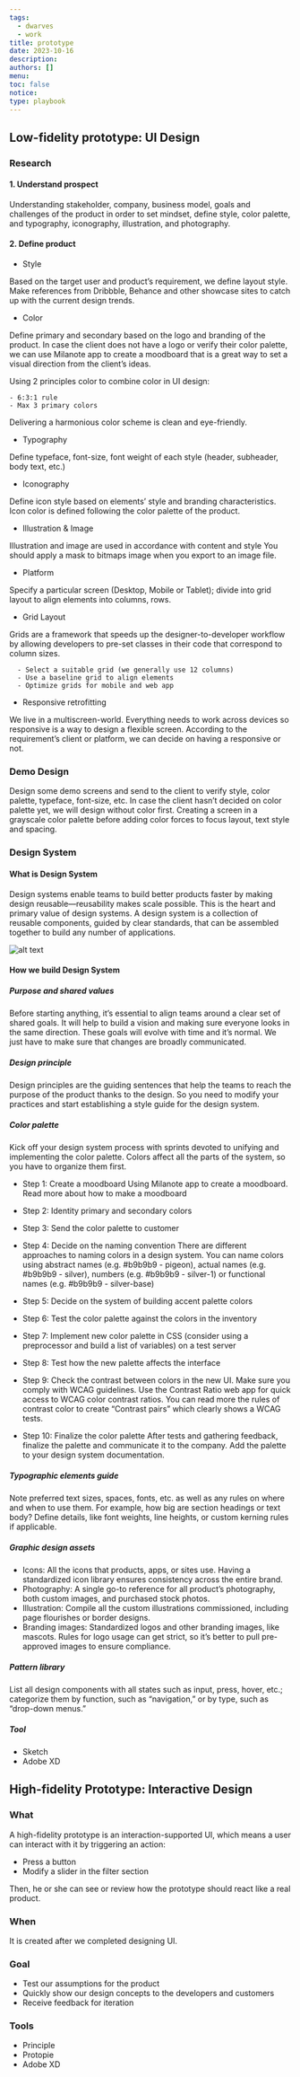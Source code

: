 ```yaml
---
tags:
  - dwarves
  - work
title: prototype
date: 2023-10-16
description:
authors: []
menu:
toc: false
notice:
type: playbook
---
```

## Low-fidelity prototype: UI Design

### Research

#### 1. Understand prospect

Understanding stakeholder, company, business model, goals and challenges of the product in order to set mindset, define style, color palette, and typography, iconography, illustration, and photography.

#### 2. Define product

* Style

Based on the target user and product’s requirement, we define layout style. Make references from Dribbble, Behance and other showcase sites to catch up with the current design trends.

* Color

Define primary and secondary based on the logo and branding of the product. In case the client does not have a logo or verify their color palette, we can use Milanote app to create a moodboard that is a great way to set a visual direction from the client’s ideas.

Using 2 principles color to combine color in UI design:

    - 6:3:1 rule
    - Max 3 primary colors

Delivering a harmonious color scheme is clean and eye-friendly.

* Typography

Define typeface, font-size, font weight of each style (header, subheader, body text, etc.)

* Iconography

Define icon style based on elements’ style and branding characteristics. Icon color is defined following the color palette of the product.

* Illustration & Image

Illustration and image are used in accordance with content and style
You should apply a mask to bitmaps image when you export to an image file.

* Platform

Specify a particular screen (Desktop, Mobile or Tablet); divide into grid layout to align elements into columns, rows.

* Grid Layout

Grids are a framework that speeds up the designer-to-developer workflow by allowing developers to pre-set classes in their code that correspond to column sizes.

      - Select a suitable grid (we generally use 12 columns)
      - Use a baseline grid to align elements
      - Optimize grids for mobile and web app

* Responsive retrofitting

We live in a multiscreen-world. Everything needs to work across devices so responsive is a way to design a flexible screen. According to the requirement’s client or platform, we can decide on having a responsive or not.

### Demo Design

Design some demo screens and send to the client to verify style, color palette, typeface, font-size, etc. In case the client hasn’t decided on color palette yet, we will design without color first. Creating a screen in a grayscale color palette before adding color forces to focus layout, text style and spacing.

### Design System

#### What is Design System

Design systems enable teams to build better products faster by making design reusable—reusability makes scale possible. This is the heart and primary value of design systems. A design system is a collection of reusable components, guided by clear standards, that can be assembled together to build any number of applications.

![alt text](https://res.cloudinary.com/css-tricks/image/upload/c_scale,w_800,f_auto,q_auto/v1498084743/UXPin1_jkrrmb.png "Design System")

#### How we build Design System

##### Purpose and shared values

Before starting anything, it’s essential to align teams around a clear set of shared goals. It will help to build a vision and making sure everyone looks in the same direction. These goals will evolve with time and it’s normal. We just have to make sure that changes are broadly communicated.

##### Design principle

Design principles are the guiding sentences that help the teams to reach the purpose of the product thanks to the design. So you need to modify your practices and start establishing a style guide for the design system.

##### Color palette

Kick off your design system process with sprints devoted to unifying and implementing the color palette. Colors affect all the parts of the system, so you have to organize them first.

* Step 1: Create a moodboard
Using Milanote app to create a moodboard. Read more about how to make a moodboard
* Step 2: Identity primary and secondary colors
* Step 3: Send the color palette to customer
* Step 4: Decide on the naming convention
There are different approaches to naming colors in a design system. You can name colors using abstract names (e.g. \#b9b9b9 - pigeon), actual names (e.g. \#b9b9b9 - silver), numbers (e.g. \#b9b9b9 - silver-1) or functional names (e.g. \#b9b9b9 - silver-base)

* Step 5: Decide on the system of building accent palette colors
* Step 6: Test the color palette against the colors in the inventory
* Step 7: Implement new color palette in CSS (consider using a preprocessor and build a list of variables) on a test server
* Step 8: Test how the new palette affects the interface
* Step 9: Check the contrast between colors in the new UI. Make sure you comply with WCAG guidelines.
Use the Contrast Ratio web app for quick access to WCAG color contrast ratios. You can read more the rules of contrast color to create “Contrast pairs” which clearly shows a WCAG tests.

* Step 10: Finalize the color palette
After tests and gathering feedback, finalize the palette and communicate it to the company. Add the palette to your design system documentation.

##### Typographic elements guide

Note preferred text sizes, spaces, fonts, etc. as well as any rules on where and when to use them. For example, how big are section headings or text body? Define details, like font weights, line heights, or custom kerning rules if applicable.

##### Graphic design assets

* Icons: All the icons that products, apps, or sites use. Having a standardized icon library ensures consistency across the entire brand.
* Photography: A single go-to reference for all product’s photography, both custom images, and purchased stock photos.
* Illustration: Compile all the custom illustrations commissioned, including page flourishes or border designs.
* Branding images: Standardized logos and other branding images, like mascots. Rules for logo usage can get strict, so it’s better to pull pre-approved images to ensure compliance.

##### Pattern library

List all design components with all states such as input, press, hover, etc.; categorize them by function, such as “navigation,” or by type, such as “drop-down menus.”

##### Tool

* Sketch
* Adobe XD

## High-fidelity Prototype: Interactive Design

### What

A high-fidelity prototype is an interaction-supported UI, which means a user can interact with it by triggering an action:
* Press a button
* Modify a slider in the filter section

Then, he or she can see or review how the prototype should react like a real product.

### When

It is created after we completed designing UI.

### Goal

* Test our assumptions for the product
* Quickly show our design concepts to the developers and customers
* Receive feedback for iteration

### Tools

* Principle
* Protopie
* Adobe XD
